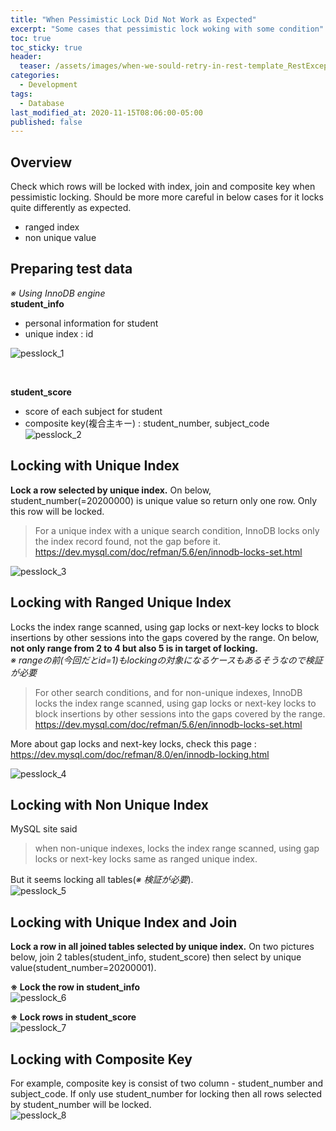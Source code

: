 ```yaml
---
title: "When Pessimistic Lock Did Not Work as Expected"
excerpt: "Some cases that pessimistic lock woking with some condition"
toc: true
toc_sticky: true
header:
  teaser: /assets/images/when-we-sould-retry-in-rest-template_RestException.png
categories:
  - Development
tags:
  - Database
last_modified_at: 2020-11-15T08:06:00-05:00
published: false
---
```


## Overview
Check which rows will be locked with index, join and composite key when pessimistic locking.
Should be more more careful in below cases for it locks quite differently as expected.
- ranged index
- non unique value

## Preparing test data
*※ Using InnoDB engine*  
**student_info**
- personal information for student
- unique index : id  

![pesslock_1](/assets/images/pesslock_1.png)  

<br>

**student_score**  
- score of each subject for student
- composite key(複合主キー) : student_number, subject_code
![pesslock_2](/assets/images/pesslock_2.png)  


## Locking with Unique Index
**Lock a row selected by unique index.** On below, student_number(=20200000) is unique value so return only one row. Only this row will be locked.  
> For a unique index with a unique search condition, InnoDB locks only the index record found, not the gap before it.  
https://dev.mysql.com/doc/refman/5.6/en/innodb-locks-set.html
  
![pesslock_3](/assets/images/pesslock_3.png)  

## Locking with Ranged Unique Index
Locks the index range scanned, using gap locks or next-key locks to block insertions by other sessions into the gaps covered by the range. On below, **not only range from 2 to 4 but also 5 is in target of locking.**  
*※ rangeの前(今回だとid=1)もlockingの対象になるケースもあるそうなので検証が必要*  
> For other search conditions, and for non-unique indexes, InnoDB locks the index range scanned, using gap locks or next-key locks to block insertions by other sessions into the gaps covered by the range.  
https://dev.mysql.com/doc/refman/5.6/en/innodb-locks-set.html  

More about gap locks and next-key locks, check this page : https://dev.mysql.com/doc/refman/8.0/en/innodb-locking.html

![pesslock_4](/assets/images/pesslock_4.png)  


## Locking with Non Unique Index
MySQL site said
> when non-unique indexes, locks the index range scanned, using gap locks or next-key locks same as ranged unique index.  

But it seems locking all tables(*※ 検証が必要*).  
![pesslock_5](/assets/images/pesslock_5.png)  

## Locking with Unique Index and Join
**Lock a row in all joined tables selected by unique index.** On two pictures below, join 2 tables(student_info, student_score) then select by unique value(student_number=20200001).

**※ Lock the row in student_info**  
![pesslock_6](/assets/images/pesslock_6.png)  

**※ Lock rows in student_score**  
![pesslock_7](/assets/images/pesslock_7.png)  


## Locking with Composite Key
For example, composite key is consist of two column - student_number and subject_code. If only use student_number for locking then all rows selected by student_number will be locked.  
![pesslock_8](/assets/images/pesslock_8.png)  
